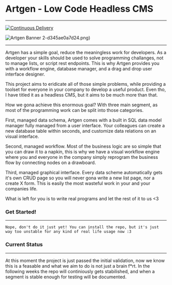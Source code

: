 # Artgen - Low Code Headless CMS

---

[![Continuous Delivery](https://github.com/artgenio/core/actions/workflows/cd.yml/badge.svg?branch=main)](https://github.com/artgenio/core/actions/workflows/cd.yml)

![Artgen Banner](https://user-images.githubusercontent.com/3441017/140712817-6de39d70-74ab-43d2-924f-b02776953c27.png)
2-d345ae0a7d24.png)

---

Artgen has a simple goal, reduce the meaningless work for developers. As a developer your skills should be used to solve programming challanges, not to manage lists, or script rest endpoints. This is why Artgen provides you with a workflow engine, database manager, and a drag and drop user interface designer.

This project aims to eridicate all of those simple problems, while providing a toolset for everyone in your company to develop a useful product. Even tho, I have titled it as a headless CMS, but it aims to be much more than that.

How we gona achieve this enormous goal? With three main segment, as most of the programming work can be split into those categories.

First, managed data schema, Artgen comes with a built in SQL data model manager fully managed from a user interface. Your colleagues can create a new database table within seconds, and customize data relations on an visual interface.

Second, managed workflow. Most of the business logic are so simple that you can draw it to a napkin, this is why we have a visual workflow engine where you and everyone in the company simply reprogram the business flow by connecting nodes on a drawboard.

Third, managed graphical interface. Every data scheme automatically gets it's own CRUD page so you will never gona write a new list page, nor a create X form. This is easily the most wasteful work in your and your companies life.

What is left for you is to write real programs and let the rest of it to us <3

### Get Started!

---

```
Nope, don't do it just yet! You can install the repo, but it's just way too unstable for any kind of real life usage now :3
```

### Current Status

---

At this moment the project is just passed the initial validation, now we know this is a feasable and what we aim to do is not just a brain f\*rt. In the following weeks the repo will continiously gets stabilished, and when a segment is stable enough for testing will be documented.
